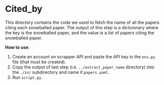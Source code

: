 # Cited_by
This directory contains the code we used to fetch the name of all the papers citing each snowballed paper. The output of this step is a dictionnary where the key is the snowballed paper, and the value is a list of papers citing the snowballed paper.

**How to use**:
1. Create an account on scrapper API and paste the API key in the `env.py` file (that must be created).
2. Copy the output of last step (i.e. `../extract_paper_name` directory) into the `./in/` subdirectory and name it `papers.yaml`.
3. Run `script.py`.